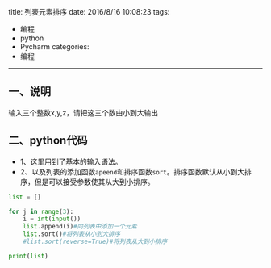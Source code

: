 title: 列表元素排序
date: 2016/8/16 10:08:23
tags:
- 编程
- python
- Pycharm
categories:
- 编程
---

## 一、说明
输入三个整数x,y,z，请把这三个数由小到大输出

<!-- more -->

## 二、python代码
- 1、这里用到了基本的输入语法。
- 2、以及列表的添加函数`apeend`和排序函数`sort`。排序函数默认从小到大排序，但是可以接受参数使其从大到小排序。

```python
list = []

for j in range(3):
    i = int(input())
    list.append(i)#向列表中添加一个元素
    list.sort()#将列表从小到大排序
    #list.sort(reverse=True)#将列表从大到小排序

print(list)
```
